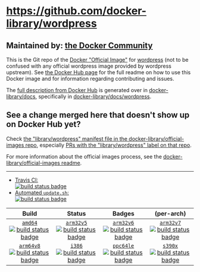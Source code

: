 # https://github.com/docker-library/wordpress

## Maintained by: [the Docker Community](https://github.com/docker-library/wordpress)

This is the Git repo of the [Docker "Official Image"](https://docs.docker.com/docker-hub/official_repos/) for [wordpress](https://hub.docker.com/_/wordpress/) (not to be confused with any official wordpress image provided by wordpress upstream). See [the Docker Hub page](https://hub.docker.com/_/wordpress/) for the full readme on how to use this Docker image and for information regarding contributing and issues.

The [full description from Docker Hub](https://hub.docker.com/_/wordpress/) is generated over in [docker-library/docs](https://github.com/docker-library/docs), specifically in [docker-library/docs/wordpress](https://github.com/docker-library/docs/tree/master/wordpress).

## See a change merged here that doesn't show up on Docker Hub yet?

Check [the "library/wordpress" manifest file in the docker-library/official-images repo](https://github.com/docker-library/official-images/blob/master/library/wordpress), especially [PRs with the "library/wordpress" label on that repo](https://github.com/docker-library/official-images/labels/library%2Fwordpress).

For more information about the official images process, see the [docker-library/official-images readme](https://github.com/docker-library/official-images/blob/master/README.md).

---

-	[Travis CI:  
	![build status badge](https://img.shields.io/travis/docker-library/wordpress/master.svg)](https://travis-ci.org/docker-library/wordpress/branches)
-	[Automated `update.sh`:  
	![build status badge](https://doi-janky.infosiftr.net/job/update.sh/job/wordpress/badge/icon)](https://doi-janky.infosiftr.net/job/update.sh/job/wordpress)

| Build | Status | Badges | (per-arch) |
|:-:|:-:|:-:|:-:|
| [`amd64`<br />![build status badge](https://doi-janky.infosiftr.net/job/multiarch/job/amd64/job/wordpress/badge/icon)](https://doi-janky.infosiftr.net/job/multiarch/job/amd64/job/wordpress) | [`arm32v5`<br />![build status badge](https://doi-janky.infosiftr.net/job/multiarch/job/arm32v5/job/wordpress/badge/icon)](https://doi-janky.infosiftr.net/job/multiarch/job/arm32v5/job/wordpress) | [`arm32v6`<br />![build status badge](https://doi-janky.infosiftr.net/job/multiarch/job/arm32v6/job/wordpress/badge/icon)](https://doi-janky.infosiftr.net/job/multiarch/job/arm32v6/job/wordpress) | [`arm32v7`<br />![build status badge](https://doi-janky.infosiftr.net/job/multiarch/job/arm32v7/job/wordpress/badge/icon)](https://doi-janky.infosiftr.net/job/multiarch/job/arm32v7/job/wordpress) |
| [`arm64v8`<br />![build status badge](https://doi-janky.infosiftr.net/job/multiarch/job/arm64v8/job/wordpress/badge/icon)](https://doi-janky.infosiftr.net/job/multiarch/job/arm64v8/job/wordpress) | [`i386`<br />![build status badge](https://doi-janky.infosiftr.net/job/multiarch/job/i386/job/wordpress/badge/icon)](https://doi-janky.infosiftr.net/job/multiarch/job/i386/job/wordpress) | [`ppc64le`<br />![build status badge](https://doi-janky.infosiftr.net/job/multiarch/job/ppc64le/job/wordpress/badge/icon)](https://doi-janky.infosiftr.net/job/multiarch/job/ppc64le/job/wordpress) | [`s390x`<br />![build status badge](https://doi-janky.infosiftr.net/job/multiarch/job/s390x/job/wordpress/badge/icon)](https://doi-janky.infosiftr.net/job/multiarch/job/s390x/job/wordpress) |

<!-- THIS FILE IS GENERATED BY https://github.com/docker-library/docs/blob/master/generate-repo-stub-readme.sh -->
